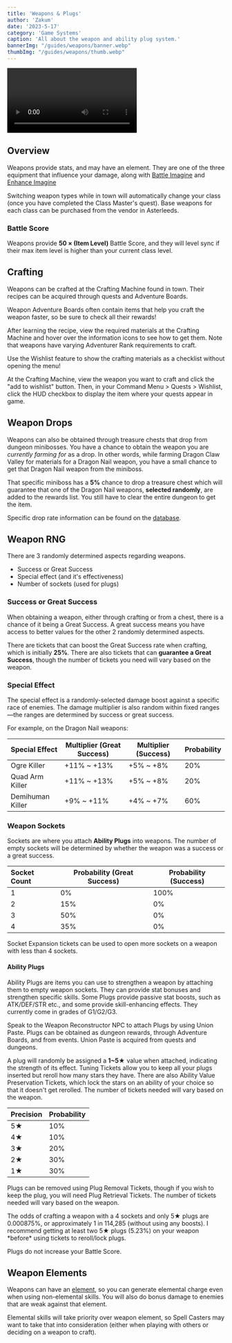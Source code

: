 ```yaml
---
title: 'Weapons & Plugs'
author: 'Zakum'
date: '2023-5-17'
category: 'Game Systems'
caption: 'All about the weapon and ability plug system.'
bannerImg: "/guides/weapons/banner.webp"
thumbImg: "/guides/weapons/thumb.webp"
---
```


<script>
    import StickyNote from '$lib/components/StickyNote.svelte';
    import Video from '$lib/components/Video.svelte';
</script>

<Video 
    title="Imagine System" 
    id="zcSPxPQwuTo"
    bleed
/>

## Overview
Weapons provide stats, and may have an element. They are one of the three equipment that influence your damage, along with [Battle Imagine](/guides/imagine#battle-imagine) and [Enhance Imagine](/guides/imagine#enhance-imagine)

Switching weapon types while in town will automatically change your class (once you have completed the Class Master's quest). Base weapons for each class can be purchased from the vendor in Asterleeds.

### Battle Score
Weapons provide **50 &times; (Item Level)** Battle Score, and they will level sync if their max item level is higher than your current class level.

## Crafting
Weapons can be crafted at the Crafting Machine found in town. Their recipes can be acquired through quests and Adventure Boards.

<StickyNote type="tip">
    Weapon Adventure Boards often contain items that help you craft the weapon faster, so be sure to check all their rewards!
</StickyNote>

After learning the recipe, view the required materials at the Crafting Machine and hover over the information icons to see how to get them. Note that weapons have varying Adventurer Rank requirements to craft.

<StickyNote type="tip">
    Use the Wishlist feature to show the crafting materials as a checklist without opening the menu!
</StickyNote>

At the Crafting Machine, view the weapon you want to craft and click the "add to wishlist" button. Then, in your Command Menu > Quests > Wishlist, click the HUD checkbox to display the item where your quests appear in game.

## Weapon Drops
Weapons can also be obtained through treasure chests that drop from dungeon minibosses. You have a chance to obtain the weapon you are *currently farming for* as a drop. In other words, while farming Dragon Claw Valley for materials for a Dragon Nail weapon, you have a small chance to get that Dragon Nail weapon from the miniboss. 

That specific miniboss has a **5%** chance to drop a treasure chest which will guarantee that one of the Dragon Nail weapons, **selected randomly**, are added to the rewards list. You still have to clear the entire dungeon to get the item. 

Specific drop rate information can be found on the [database](/#db).

## Weapon RNG
There are 3 randomly determined aspects regarding weapons.
- Success or Great Success
- Special effect (and it's effectiveness)
- Number of sockets (used for plugs)

### Success or Great Success
When obtaining a weapon, either through crafting or from a chest, there is a chance of it being a Great Success. A great success means you have access to better values for the other 2 randomly determined aspects. 

There are tickets that can boost the Great Success rate when crafting, which is initially **25%**. There are also tickets that can **guarantee a Great Success**, though the number of tickets you need will vary based on the weapon. 

### Special Effect
The special effect is a randomly-selected damage boost against a specific race of enemies. The damage multiplier is also random within fixed ranges—the ranges are determined by success or great success. 

For example, on the Dragon Nail weapons:

| Special Effect | Multiplier (Great Success) | Multiplier (Success) | Probability |
|:---------------|----------------------------|----------------------|-------------|
|Ogre Killer     | +11% ~ +13%                | +5% ~ +8%            | 20%         |
|Quad Arm Killer | +11% ~ +13%                | +5% ~ +8%            | 20%         |
|Demihuman Killer| +9% ~ +11%                 | +4% ~ +7%            | 60%         |

### Weapon Sockets
Sockets are where you attach **Ability Plugs** into weapons. The number of empty sockets will be determined by whether the weapon was a success or a great success.

| Socket Count | Probability (Great Success) | Probability (Success) |
|:-------------|-----------------------------|-----------------------|
| 1            | 0%                          | 100%                  |
| 2            | 15%                         | 0%                    |
| 3            | 50%                         | 0%                    |
| 4            | 35%                         | 0%                    |

Socket Expansion tickets can be used to open more sockets on a weapon with less than 4 sockets.

#### Ability Plugs
Ability Plugs are items you can use to strengthen a weapon by attaching them to empty weapon sockets. They can  provide stat bonuses and strengthen specific skills. Some Plugs provide passive stat boosts, such as ATK/DEF/STR etc., and some provide skill-enhancing effects. They currently come in grades of G1/G2/G3.

Speak to the Weapon Reconstructor NPC to attach Plugs by using Union Paste. Plugs can be obtained as dungeon rewards, through Adventure Boards, and from events. Union Paste is acquired from quests and dungeons.

A plug will randomly be assigned a **1~5★** value when attached, indicating the strength of its effect. Tuning Tickets allow you to keep all your plugs inserted but reroll how many stars they have. There are also Ability Value Preservation Tickets, which lock the stars on an ability of your choice so that it doesn't get rerolled. The number of tickets needed will vary based on the weapon.

| Precision | Probability |
|-----------|-------------|
| 5★        | 10%         |
| 4★        | 10%         | 
| 3★        | 20%         | 
| 2★        | 30%         | 
| 1★        | 30%         | 

Plugs can be removed using Plug Removal Tickets, though if you wish to keep the plug, you will need Plug Retrieval Tickets. The number of tickets needed will vary based on the weapon. 

<StickyNote type="tip">
    The odds of crafting a weapon with a 4 sockets and only 5★ plugs are 0.000875%, or approximately 1 in 114,285 (without using any boosts). I recommend getting at least two 5★ plugs (5.23%) on your weapon *before* using tickets to reroll/lock plugs.
</StickyNote>

Plugs do not increase your Battle Score.

## Weapon Elements
Weapons can have an [element](/guides/elements), so you can generate elemental charge even when using non-elemental skills. You will also do bonus damage to enemies that are weak against that element. 

Elemental skills will take priority over weapon element, so Spell Casters may want to take that into consideration (either when playing with others or deciding on a weapon to craft).